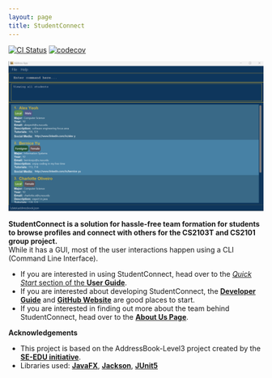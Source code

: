 ```yaml
---
layout: page
title: StudentConnect
---
```

[![CI Status](https://github.com/AY2324S1-CS2103T-F12-2/tp/workflows/Java%20CI/badge.svg)](https://github.com/AY2324S1-CS2103T-F12-2/tp/actions)
[![codecov](https://codecov.io/gh/AY2324S1-CS2103T-F12-2/tp/branch/master/graph/badge.svg)](https://codecov.io/gh/AY2324S1-CS2103T-F12-2/tp)

![Ui](images/Ui.png)

**StudentConnect is a solution for hassle-free team formation for students to browse profiles and connect with others for the CS2103T and CS2101 group project.**<br> 
While it has a GUI, most of the user interactions happen using a CLI (Command Line Interface).

* If you are interested in using StudentConnect, head over to the [_Quick Start_ section of the **User Guide**](https://ay2324s1-cs2103t-f12-2.github.io/tp/UserGuide.html#quick-start).
* If you are interested about developing StudentConnect, the [**Developer Guide**](https://ay2324s1-cs2103t-f12-2.github.io/tp/DeveloperGuide.html) and [**GitHub Website**](https://github.com/AY2324S1-CS2103T-F12-2/tp) are good places to start.
* If you are interested in finding out more about the team behind StudentConnect, head over to the [**About Us Page**](https://ay2324s1-cs2103t-f12-2.github.io/tp/AboutUs.html).

**Acknowledgements**

* This project is based on the AddressBook-Level3 project created by the [**SE-EDU initiative**](https://se-education.org).
* Libraries used: [**JavaFX**](https://openjfx.io/), [**Jackson**](https://github.com/FasterXML/jackson), [**JUnit5**](https://github.com/junit-team/junit5)

